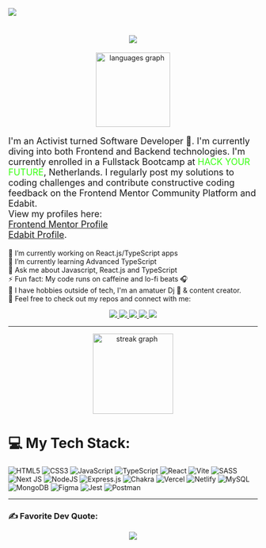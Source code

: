 
[![](https://visitcount.itsvg.in/api?id=Marley-Semende&icon=0&color=2)](https://visitcount.itsvg.in)
<h1 align="center">
    <img src="https://readme-typing-svg.herokuapp.com/?font=Proza+Libre&color=E7F71F&size=35&center=true&vCenter=true&width=600&height=70&duration=4000&lines=Hello+Dev+Community!+👋🏿;+I'm+Marley+Sande👨🏿‍💻;" /> 
</h1> 

<div align="center">
  <img src="https://github-readme-stats.vercel.app/api/top-langs?username=marley-semende&locale=en&hide_title=false&layout=compact&card_width=320&langs_count=8&theme=github_dark&hide_border=true" height="150" alt="languages graph"  />
</div>

 <p align="left" style="font-size: 18px" style="font-family: Proza+Libre">I'm an Activist turned Software Developer 🚀. I'm currently diving into both Frontend and Backend technologies. I'm currently enrolled in a Fullstack Bootcamp at <span style="color: #39FF14; text-transform: uppercase;">Hack Your Future</span>, Netherlands. I regularly post my solutions to coding challenges and contribute constructive coding feedback on the Frontend Mentor Community Platform and Edabit. <br>View my profiles here: <br><a href="https://www.frontendmentor.io/profile/Marley-Semende" style="color:light-blue; text-decoration:underline;">Frontend Mentor Profile</a> <br><a href="https://edabit.com/user/bGHigu9FuYZoxJuwW" style="color:light-blue; text-decoration:underline;">Edabit Profile</a>. <br>
 

🔭 I’m currently working on React.js/TypeScript apps<br>🌱 I’m currently learning Advanced TypeScript<br>💬 Ask me about Javascript, React.js and TypeScript<br>⚡ Fun fact: My code runs on caffeine and lo-fi beats 🎧<br> 🎨 I have hobbies outside of tech, I'm an amatuer Dj 🎹 & content creator. <br> 📧 Feel free to check out my repos and connect with me: <br>
 

 
<div align="center"> 
  <a href="mailto:marley.semende@gmail.com">
    <img src="https://img.shields.io/badge/Gmail-D14836?style=for-the-badge&logo=gmail&logoColor=white" />
  </a>
  <a href="https://www.linkedin.com/in/marley-semende-web-dev/" target="_blank">
    <img src="https://img.shields.io/badge/LinkedIn-0077B5?style=for-the-badge&logo=linkedin&logoColor=white" target="_blank" />
  </a>
  <a href="https://dev.to/marley-marl" target="_blank">
     <img src="https://img.shields.io/badge/dev.to-0A0A0A?style=for-the-badge&logo=devdotto&logoColor=white" target="_blank" /> 
  </a>
  <a href="https://leetcode.com/MarleySemende/" target="_blank">
     <img src="https://img.shields.io/badge/-LeetCode-FFA116?style=for-the-badge&logo=LeetCode&logoColor=black" target="_blank" /> 
  </a>

<a href="https://leetcode.com/MarleySemende/" target="_blank">
     <img src="https://img.shields.io/badge/Twitter-1DA1F2?style=for-the-badge&logo=twitter&logoColor=white
" target="_blank" /> 
  </a>
</div>


 <hr/>
 
 <div align="center">
  <img src="https://streak-stats.demolab.com?user=marley-semende&locale=en&mode=weekly&theme=yeblu&hide_border=true&border_radius=5&order=3" height="162" alt="streak graph"  />
</div>

# 💻 My Tech Stack:
![HTML5](https://img.shields.io/badge/html5-%23E34F26.svg?style=for-the-badge&logo=html5&logoColor=white) ![CSS3](https://img.shields.io/badge/css3-%231572B6.svg?style=for-the-badge&logo=css3&logoColor=white) ![JavaScript](https://img.shields.io/badge/javascript-%23323330.svg?style=for-the-badge&logo=javascript&logoColor=%23F7DF1E) ![TypeScript](https://img.shields.io/badge/typescript-%23007ACC.svg?style=for-the-badge&logo=typescript&logoColor=white) ![React](https://img.shields.io/badge/react-%2320232a.svg?style=for-the-badge&logo=react&logoColor=%2361DAFB) ![Vite](https://img.shields.io/badge/vite-%23646CFF.svg?style=for-the-badge&logo=vite&logoColor=white) ![SASS](https://img.shields.io/badge/SASS-hotpink.svg?style=for-the-badge&logo=SASS&logoColor=white) ![Next JS](https://img.shields.io/badge/Next-black?style=for-the-badge&logo=next.js&logoColor=white) ![NodeJS](https://img.shields.io/badge/node.js-6DA55F?style=for-the-badge&logo=node.js&logoColor=white) ![Express.js](https://img.shields.io/badge/express.js-%23404d59.svg?style=for-the-badge&logo=express&logoColor=%2361DAFB) ![Chakra](https://img.shields.io/badge/chakra-%234ED1C5.svg?style=for-the-badge&logo=chakraui&logoColor=white) ![Vercel](https://img.shields.io/badge/vercel-%23000000.svg?style=for-the-badge&logo=vercel&logoColor=white) ![Netlify](https://img.shields.io/badge/netlify-%23000000.svg?style=for-the-badge&logo=netlify&logoColor=#00C7B7) ![MySQL](https://img.shields.io/badge/mysql-%2300000f.svg?style=for-the-badge&logo=mysql&logoColor=white) ![MongoDB](https://img.shields.io/badge/MongoDB-%234ea94b.svg?style=for-the-badge&logo=mongodb&logoColor=white) ![Figma](https://img.shields.io/badge/figma-%23F24E1E.svg?style=for-the-badge&logo=figma&logoColor=white) ![Jest](https://img.shields.io/badge/-jest-%23C21325?style=for-the-badge&logo=jest&logoColor=white) ![Postman](https://img.shields.io/badge/Postman-FF6C37?style=for-the-badge&logo=postman&logoColor=white)
<br />
<hr />

### ✍️ Favorite Dev Quote:
<div align="center">
    
![](https://quotes-github-readme.vercel.app/api?type=horizontal&theme=radical)

</div>

